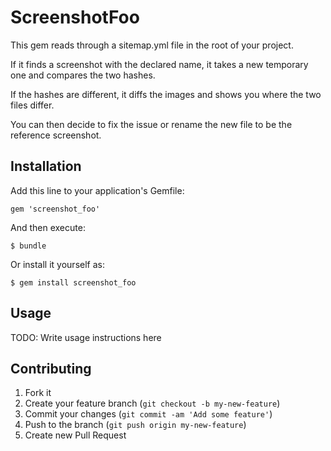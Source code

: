 # ScreenshotFoo

This gem reads through a sitemap.yml file in the root of your project.

If it finds a screenshot with the declared name, it takes a new temporary one and compares the two hashes.

If the hashes are different, it diffs the images and shows you where the two files differ.

You can then decide to fix the issue or rename the new file to be the reference screenshot.

## Installation

Add this line to your application's Gemfile:

    gem 'screenshot_foo'

And then execute:

    $ bundle

Or install it yourself as:

    $ gem install screenshot_foo

## Usage

TODO: Write usage instructions here

## Contributing

1. Fork it
2. Create your feature branch (`git checkout -b my-new-feature`)
3. Commit your changes (`git commit -am 'Add some feature'`)
4. Push to the branch (`git push origin my-new-feature`)
5. Create new Pull Request
